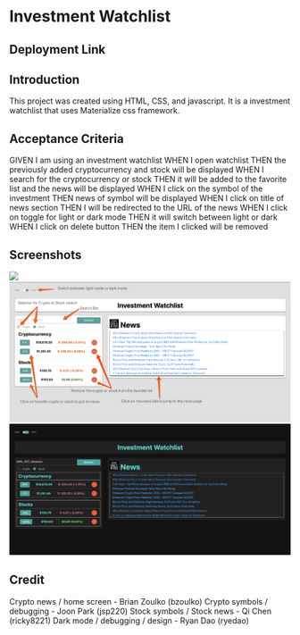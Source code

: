 
# Investment Watchlist

## Deployment Link

## Introduction
This project was created using HTML, CSS, and javascript. It is a investment watchlist that uses Materialize css framework. 

## Acceptance Criteria
GIVEN I am using an investment watchlist
WHEN I open watchlist
THEN the previously added cryptocurrency and stock will be displayed
WHEN I search for the cryptocurrency or stock
THEN it will be added to the favorite list and the news will be displayed
WHEN I click on the symbol of the investment
THEN news of symbol will be displayed
WHEN I click on title of news section
THEN I will be redirected to the URL of the news
WHEN I click on toggle for light or dark mode
THEN it will switch between light or dark
WHEN I click on delete button
THEN the item I clicked will be removed

## Screenshots
![](./images/introduction.png)
![](./images/investment.png)
![](./images/darkmode.png)

## Credit
Crypto news / home screen - Brian Zoulko (bzoulko)
Crypto symbols / debugging - Joon Park (jsp220)
Stock symbols / Stock news - Qi Chen (ricky8221)
Dark mode / debugging / design - Ryan Dao (ryedao)
